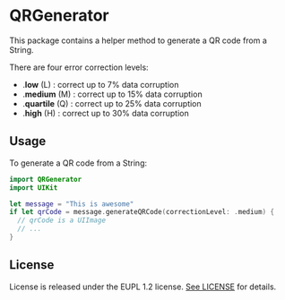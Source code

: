 # QRGenerator

This package contains a helper method to generate a QR code from a String.

There are four error correction levels:

- .**low** (L) : correct up to 7% data corruption
- .**medium** (M) : correct up to 15% data corruption
- .**quartile** (Q) : correct up to 25% data corruption
- .**high** (H) : correct up to 30% data corruption

## Usage

To generate a QR code from a String:

```swift
import QRGenerator
import UIKit

let message = "This is awesome"
if let qrCode = message.generateQRCode(correctionLevel: .medium) {
  // qrCode is a UIImage
  // ...
}

```

## License

License is released under the EUPL 1.2 license. [See LICENSE](https://github.com/minvws/nl-rdo-app-ios-modules/blob/master/LICENSE.txt) for details.
